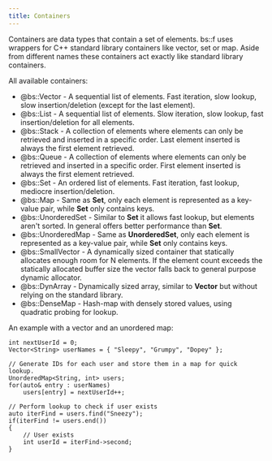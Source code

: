 ```yaml
---
title: Containers
---
```

Containers are data types that contain a set of elements. bs::f uses wrappers for C++ standard library containers like vector, set or map. Aside from different names these containers act exactly like standard library containers.

All available containers:
 - @bs::Vector - A sequential list of elements. Fast iteration, slow lookup, slow insertion/deletion (except for the last element).
 - @bs::List - A sequential list of elements. Slow iteration, slow lookup, fast insertion/deletion for all elements.
 - @bs::Stack - A collection of elements where elements can only be retrieved and inserted in a specific order. Last element inserted is always the first element retrieved.
 - @bs::Queue - A collection of elements where elements can only be retrieved and inserted in a specific order. First element inserted is always the first element retrieved.
 - @bs::Set - An ordered list of elements. Fast iteration, fast lookup, mediocre insertion/deletion.
 - @bs::Map - Same as **Set**, only each element is represented as a key-value pair, while **Set** only contains keys.
 - @bs::UnorderedSet - Similar to **Set** it allows fast lookup, but elements aren't sorted. In general offers better performance than **Set**.
 - @bs::UnorderedMap - Same as **UnorderedSet**, only each element is represented as a key-value pair, while **Set** only contains keys.
 - @bs::SmallVector - A dynamically sized container that statically allocates enough room for N elements. If the element count exceeds the statically allocated buffer size the vector falls back to general purpose dynamic allocator.
 - @bs::DynArray - Dynamically sized array, similar to **Vector** but without relying on the standard library.
 - @bs::DenseMap - Hash-map with densely stored values, using quadratic probing for lookup.
 
An example with a vector and an unordered map:
~~~~~~~~~~~~~{.cpp}
int nextUserId = 0;
Vector<String> userNames = { "Sleepy", "Grumpy", "Dopey" };

// Generate IDs for each user and store them in a map for quick lookup.
UnorderedMap<String, int> users;
for(auto& entry : userNames)
	users[entry] = nextUserId++;

// Perform lookup to check if user exists
auto iterFind = users.find("Sneezy");
if(iterFind != users.end())
{
	// User exists
	int userId = iterFind->second;
}
~~~~~~~~~~~~~

